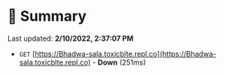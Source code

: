 # 📖 Summary
Last updated: **2/10/2022, 2:37:07 PM**

- `GET` [https://Bhadwa-sala.toxicblte.repl.co](https://Bhadwa-sala.toxicblte.repl.co) - **Down** (251ms)
